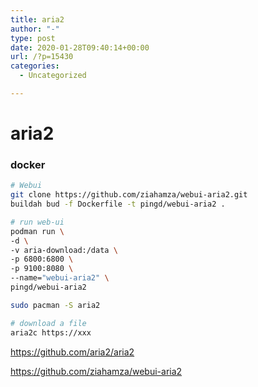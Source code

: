```yaml
---
title: aria2
author: "-"
type: post
date: 2020-01-28T09:40:14+00:00
url: /?p=15430
categories:
  - Uncategorized

---
```

# aria2
### docker

```bash
# Webui
git clone https://github.com/ziahamza/webui-aria2.git
buildah bud -f Dockerfile -t pingd/webui-aria2 .

# run web-ui
podman run \
-d \
-v aria-download:/data \
-p 6800:6800 \
-p 9100:8080 \
--name="webui-aria2" \
pingd/webui-aria2
```

```bash
sudo pacman -S aria2

# download a file 
aria2c https://xxx


```

https://github.com/aria2/aria2
  
https://github.com/ziahamza/webui-aria2